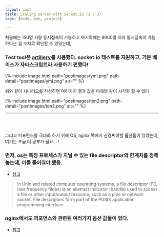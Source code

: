 ```yaml
---
layout: post
title: Scaling server with Socket.Io (3 / 3)
tags: [Node, web, project]

---
```


처음에는 150명 가량 동시접속이 가능하고 마지막에는 8000명 까지 동시접속이 가능하다는 걸 수치로 확인할 수 있었는데,
### Test tool은 [artillery](https://artillery.io/)를 사용했다. socket.io 테스트를 지원하고, 기본 베이스가 자바스크립트라 사용하기 편했다!

{% include image.html path="postimages/yml.png" path-detail="postimages/yml.png" alt="" %}

위와 같이 시나리오를 작성하면 여러가지 결과 값을 아래와 같이 시각화 할 수 있다

{% include image.html path="postimages/ten2.png" path-detail="postimages/ten2.png" alt="" %}
<br>
<hr>
<br>
<br>

그리고 퍼포먼스를 극대화 하기 위해 OS, nginx 쪽에서 신경써야할 옵션들이 있었는데, 여기는 조금 더 공부가 필요... !
### 먼저, os는 특정 프로세스가 지닐 수 있는 file descriptor의 한계치를 정해놓는데, 이를 풀어줘야 했음.<br>
- [참고](https://medium.com/mindful-technology/too-many-open-files-limit-ulimit-on-mac-os-x-add0f1bfddde)

> In Unix and related computer operating systems, a file descriptor (FD, less frequently fildes) is an abstract indicator (handle) used to access a file or other input/output resource, such as a pipe or network socket. File descriptors form part of the POSIX application programming interface.


### nginx에서도 퍼포먼스와 관련된 여러가지 옵션 값들이 있다.<br>
- [참고](https://gist.github.com/denji/8359866)




